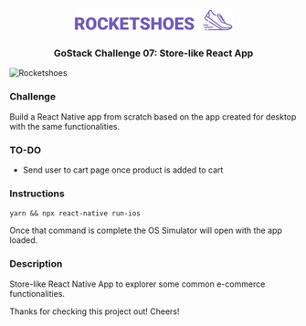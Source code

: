 <h1 align="center">
  <img alt="Rocketshoes" src="src/assets/logo-purple.png" width="277px" />
</h1>

<h3 align="center">
  GoStack Challenge 07: Store-like React App
</h3>

![Rocketshoes](https://i.ibb.co/qyQctxV/app.png)

### Challenge

Build a React Native app from scratch based on the app created for desktop with the same functionalities.

### TO-DO
- Send user to cart page once product is added to cart

### Instructions ###
```
yarn && npx react-native run-ios
```
Once that command is complete the OS Simulator will open with the app loaded.

### Description ###
Store-like React Native App to explorer some common e-commerce functionalities.

Thanks for checking this project out! Cheers!

